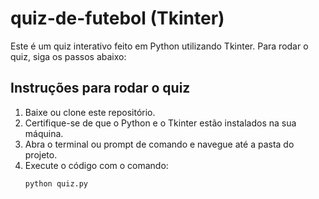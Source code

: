 # quiz-de-futebol (Tkinter)

Este é um quiz interativo feito em Python utilizando Tkinter. Para rodar o quiz, siga os passos abaixo:

## Instruções para rodar o quiz

1. Baixe ou clone este repositório.
2. Certifique-se de que o Python e o Tkinter estão instalados na sua máquina.
3. Abra o terminal ou prompt de comando e navegue até a pasta do projeto.
4. Execute o código com o comando:
   ```bash
   python quiz.py
